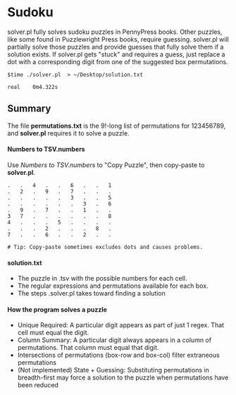 # Sudoku
solver.pl fully solves sudoku puzzles in PennyPress books. Other puzzles, like some found in Puzzlewright Press books, require guessing. solver.pl will partially solve those puzzles and provide guesses that fully solve them if a solution exists. If solver.pl gets "stuck" and requires a guess, just replace a dot with a corresponding digit from one of the suggested box permutations.

```
$time ./solver.pl  > ~/Desktop/solution.txt 

real	0m4.322s
```


## Summary

The file **permutations.txt** is the 9!-long list of permutations for 123456789, and **solver.pl** requires it to solve a puzzle.




#### Numbers to TSV.numbers
Use *Numbers to TSV.numbers* to "Copy Puzzle", then copy-paste to **solver.pl**.

```
.	.	4	.	.	6	.	.	1
.	2	.	9	.	7	.	.	.
.	.	.	.	.	3	.	.	5
.	.	.	.	.	.	3	.	6
.	9	.	7	.	.	1	.	.
3	7	.	.	.	.	.	.	8
4	.	.	.	5	.	.	.	.
.	.	.	2	.	.	.	8	.
7	.	.	6	.	.	2	.	.

# Tip: Copy-paste sometimes excludes dots and causes problems.
```

#### solution.txt
- The puzzle in .tsv with the possible numbers for each cell.
- The regular expressions and permutations available for each box.
- The steps .solver.pl takes toward finding a solution

#### How the program solves a puzzle
* Unique Required: A particular digit appears as part of just 1 regex. That cell must equal the digit.
* Column Summary: A particular digit always appears in a column of permutations. That column must equal that digit.
* Intersections of permutations (box-row and box-col) filter extraneous permutations
* (Not implemented) State + Guessing: Substituting permutations in breadth-first may force a solution to the puzzle when permutations have been reduced
